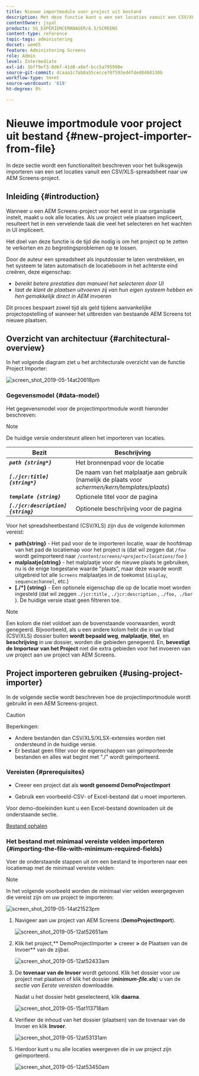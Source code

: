 ```yaml
---
title: Nieuwe importmodule voor project uit bestand
description: Met deze functie kunt u een set locaties vanuit een CSV/XLS-spreadsheet bulksgewijs importeren naar uw AEM Screens-project.
contentOwner: jsyal
products: SG_EXPERIENCEMANAGER/6.5/SCREENS
content-type: reference
topic-tags: administering
docset: aem65
feature: Administering Screens
role: Admin
level: Intermediate
exl-id: 3bff9ef3-0d6f-41d8-a8ef-bcc5a795990e
source-git-commit: dcaaa1c7ab0a55cecce70f593ed4fded8468130b
workflow-type: tm+mt
source-wordcount: '619'
ht-degree: 0%

---
```


# Nieuwe importmodule voor project uit bestand {#new-project-importer-from-file}

In deze sectie wordt een functionaliteit beschreven voor het bulksgewijs importeren van een set locaties vanuit een CSV/XLS-spreadsheet naar uw AEM Screens-project.

## Inleiding {#introduction}

Wanneer u een AEM Screens-project voor het eerst in uw organisatie instelt, maakt u ook alle locaties. Als uw project vele plaatsen impliceert, resulteert het in een vervelende taak die veel het selecteren en het wachten in UI impliceert.

Het doel van deze functie is de tijd die nodig is om het project op te zetten te verkorten en zo begrotingsproblemen op te lossen.

Door de auteur een spreadsheet als inputdossier te laten verstrekken, en het systeem te laten automatisch de locatieboom in het achterste eind creëren, deze eigenschap:

* *bereikt betere prestaties dan manueel het selecteren door UI*
* *laat de klant de plaatsen uitvoeren zij van hun eigen systeem hebben en hen gemakkelijk direct in AEM* invoeren

Dit proces bespaart zowel tijd als geld tijdens aanvankelijke projectopstelling of wanneer het uitbreiden van bestaande AEM Screens tot nieuwe plaatsen.

## Overzicht van architectuur {#architectural-overview}

In het volgende diagram ziet u het architecturale overzicht van de functie Project Importer:

![ screen_shot_2019-05-14at20618pm ](assets/screen_shot_2019-05-14at20618pm.png)

### Gegevensmodel {#data-model}

Het gegevensmodel voor de projectimportmodule wordt hieronder beschreven:

>[!NOTE]
>
>De huidige versie ondersteunt alleen het importeren van locaties.

| **Bezit** | **Beschrijving** |
|---|---|
| ***`path {string*}`*** | Het bronnenpad voor de locatie |
| ***`[./jcr:title] {string*}`*** | De naam van het malplaatje aan gebruik (namelijk de plaats voor *schermen/kern/templates/plaats*) |
| ***`template {string}`*** | Optionele titel voor de pagina |
| ***`[./jcr:description] {string}`*** | Optionele beschrijving voor de pagina |

Voor het spreadsheetbestand (CSV/XLS) zijn dus de volgende kolommen vereist:

* **path{string}** - Het pad voor de te importeren locatie, waar de hoofdmap van het pad de locatiemap voor het project is (dat wil zeggen dat *`/foo`* wordt geïmporteerd naar *`/content/screens/<project>/locations/foo`* )
* **malplaatje{string}** - het malplaatje voor de nieuwe plaats te gebruiken, nu is de enige toegestane waarde &quot;plaats&quot;, maar deze waarde wordt uitgebreid tot alle `Screens` malplaatjes in de toekomst (`display`, `sequencechannel`, etc.)
* **[./*] {string}** - Een optionele eigenschap die op de locatie moet worden ingesteld (dat wil zeggen `./jcr:title` , `./jcr:description` , `./foo, ./bar` ). De huidige versie staat geen filtreren toe.

>[!NOTE]
>
>Een kolom die niet voldoet aan de bovenstaande voorwaarden, wordt genegeerd. Bijvoorbeeld, als u een andere kolom hebt die in uw blad (CSV/XLS) dossier buiten **wordt bepaald weg**, **malplaatje**, **titel**, en **beschrijving** in uw dossier, worden die gebieden genegeerd. En, **bevestigt de Importeur van het Project** niet die extra gebieden voor het invoeren van uw project aan uw project van AEM Screens.

## Project importeren gebruiken {#using-project-importer}

In de volgende sectie wordt beschreven hoe de projectimportmodule wordt gebruikt in een AEM Screens-project.

>[!CAUTION]
>
>Beperkingen:
>
>* Andere bestanden dan CSV/XLS/XLSX-extensies worden niet ondersteund in de huidige versie.
>* Er bestaat geen filter voor de eigenschappen van geïmporteerde bestanden en alles wat begint met &quot;./&quot; wordt geïmporteerd.
>

### Vereisten {#prerequisites}

* Creeer een project dat als **wordt genoemd DemoProjectImport**

* Gebruik een voorbeeld-CSV- of Excel-bestand dat u moet importeren.

Voor demo-doeleinden kunt u een Excel-bestand downloaden uit de onderstaande sectie.

[Bestand ophalen](assets/minimal-file.xls)

### Het bestand met minimaal vereiste velden importeren {#importing-the-file-with-minimum-required-fields}

Voer de onderstaande stappen uit om een bestand te importeren naar een locatiemap met de minimaal vereiste velden:

>[!NOTE]
>
>In het volgende voorbeeld worden de minimaal vier velden weergegeven die vereist zijn om uw project te importeren:

![ screen_shot_2019-05-14at21523pm ](assets/screen_shot_2019-05-14at21523pm.png)

1. Navigeer aan uw project van AEM Screens (**DemoProjectImport**).

   ![ screen_shot_2019-05-12at52651am ](assets/screen_shot_2019-05-12at52651am.png)

1. Klik het project,** DemoProjectImporter **>** creeer **>** de Plaatsen van de Invoer** van de zijbar.

   ![ screen_shot_2019-05-12at52433am ](assets/screen_shot_2019-05-12at52433am.png)

1. De **tovenaar van de Invoer** wordt getoond. Klik het dossier voor uw project met plaatsen of klik het dossier (***minimum-file.xls***) u van de *sectie van Eerste vereisten* downloadde.

   Nadat u het dossier hebt geselecteerd, klik **daarna**.

   ![ screen_shot_2019-05-15at113718am ](assets/screen_shot_2019-05-15at113718am.png)

1. Verifieer de inhoud van het dossier (plaatsen) van de tovenaar van de Invoer en klik **Invoer**.

   ![ screen_shot_2019-05-12at53131am ](assets/screen_shot_2019-05-12at53131am.png)

1. Hierdoor kunt u nu alle locaties weergeven die in uw project zijn geïmporteerd.

   ![ screen_shot_2019-05-12at53450am ](assets/screen_shot_2019-05-12at53450am.png)
